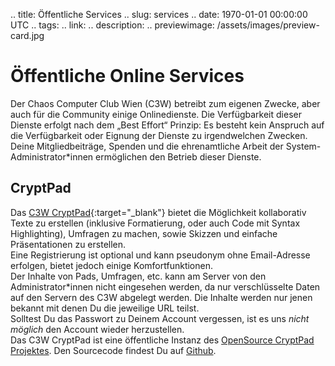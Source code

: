 .. title: Öffentliche Services
.. slug: services
.. date: 1970-01-01 00:00:00 UTC
.. tags:
.. link:
.. description:
.. previewimage: /assets/images/preview-card.jpg

# Öffentliche Online Services
Der Chaos Computer Club Wien (C3W) betreibt zum eigenen Zwecke, aber auch für
die Community einige Onlinedienste. Die Verfügbarkeit dieser Dienste erfolgt
nach dem „Best Effort“ Prinzip: Es besteht kein Anspruch auf die Verfügbarkeit
oder Eignung der Dienste zu irgendwelchen Zwecken.<br/>
Deine Mitgliedbeiträge, Spenden und die ehrenamtliche Arbeit der 
System-Administrator\*innen ermöglichen den Betrieb dieser Dienste.<br/>


## CryptPad
Das [C3W CryptPad](https://pads.c3w.at/){:target="_blank"} bietet die
Möglichkeit kollaborativ Texte zu erstellen (inklusive Formatierung,
oder auch Code mit Syntax Highlighting), Umfragen zu machen, sowie Skizzen und
einfache Präsentationen zu erstellen.<br/>
Eine Registrierung ist optional und kann pseudonym ohne Email-Adresse erfolgen,
bietet jedoch einige Komfortfunktionen.<br/>
Der Inhalte von Pads, Umfragen, etc. kann am Server von den Administrator\*innen
nicht eingesehen werden, da nur verschlüsselte Daten auf den Servern des C3W 
abgelegt werden. Die Inhalte werden nur jenen bekannt mit denen Du die jeweilige
 URL teilst.<br/> Solltest Du das Passwort zu Deinem Account vergessen, ist es 
uns *nicht möglich* den Account wieder herzustellen.<br/>
Das C3W CryptPad ist eine öffentliche Instanz des
[OpenSource CryptPad Projektes](https://cryptpad.fr/). Den Sourcecode findest Du
auf [Github](https://github.com/xwiki-labs/cryptpad).
